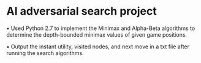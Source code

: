 # AI adversarial search project
• Used Python 2.7 to implement the Minimax and Alpha-Beta algorithms to determine the depth-bounded
minimax values of given game positions.

• Output the instant utility, visited nodes, and next move in a txt file after running the search algorithms.
